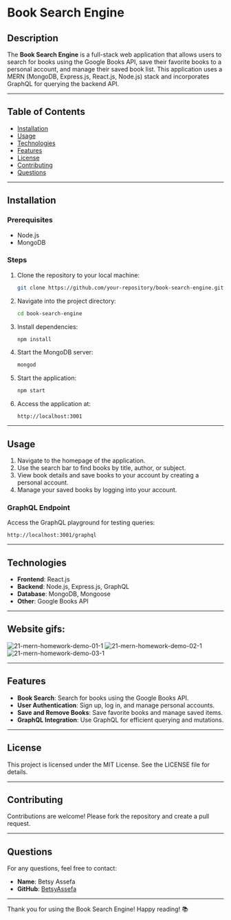 # Book Search Engine

## Description
The **Book Search Engine** is a full-stack web application that allows users to search for books using the Google Books API, save their favorite books to a personal account, and manage their saved book list. This application uses a MERN (MongoDB, Express.js, React.js, Node.js) stack and incorporates GraphQL for querying the backend API.

---

## Table of Contents
- [Installation](#installation)
- [Usage](#usage)
- [Technologies](#technologies)
- [Features](#features)
- [License](#license)
- [Contributing](#contributing)
- [Questions](#questions)

---

## Installation

### Prerequisites
- Node.js
- MongoDB

### Steps
1. Clone the repository to your local machine:
   ```bash
   git clone https://github.com/your-repository/book-search-engine.git
   ```
2. Navigate into the project directory:
   ```bash
   cd book-search-engine
   ```
3. Install dependencies:
   ```bash
   npm install
   ```
4. Start the MongoDB server:
   ```bash
   mongod
   ```
5. Start the application:
   ```bash
   npm start
   ```
6. Access the application at:
   ```
   http://localhost:3001
   ```

---

## Usage
1. Navigate to the homepage of the application.
2. Use the search bar to find books by title, author, or subject.
3. View book details and save books to your account by creating a personal account.
4. Manage your saved books by logging into your account.

### GraphQL Endpoint
Access the GraphQL playground for testing queries:
```
http://localhost:3001/graphql
```

---

## Technologies
- **Frontend**: React.js
- **Backend**: Node.js, Express.js, GraphQL
- **Database**: MongoDB, Mongoose
- **Other**: Google Books API

---

## Website gifs:

![21-mern-homework-demo-01-1](https://github.com/user-attachments/assets/54c12d72-f6dc-4168-a797-67f98857ebe3)
![21-mern-homework-demo-02-1](https://github.com/user-attachments/assets/8baf6d7c-6e46-47f9-9f95-b53ccb8c4eee)
![21-mern-homework-demo-03-1](https://github.com/user-attachments/assets/4bf376fd-89d7-44e8-a7c0-fe7d36a4b2a9)

---


## Features
- **Book Search**: Search for books using the Google Books API.
- **User Authentication**: Sign up, log in, and manage personal accounts.
- **Save and Remove Books**: Save favorite books and manage saved items.
- **GraphQL Integration**: Use GraphQL for efficient querying and mutations.

---

## License
This project is licensed under the MIT License. See the LICENSE file for details.

---

## Contributing
Contributions are welcome! Please fork the repository and create a pull request.

---

## Questions
For any questions, feel free to contact:
- **Name**: Betsy Assefa
- **GitHub**: [BetsyAssefa](https://github.com/BetsyAssefa)
---

Thank you for using the Book Search Engine! Happy reading! 📚
